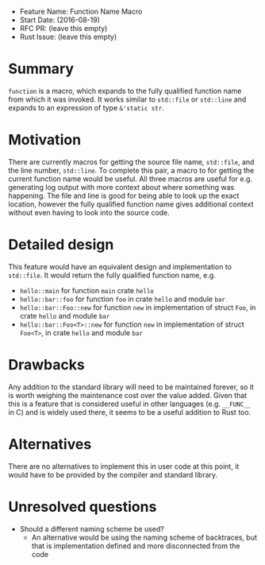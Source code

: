 - Feature Name: Function Name Macro
- Start Date: (2016-08-19)
- RFC PR: (leave this empty)
- Rust Issue: (leave this empty)

# Summary
[summary]: #summary

`function` is a macro, which expands to the fully qualified function name from which
it was invoked. It works similar to `std::file` or `std::line` and expands to
an expression of type `&'static str`.

# Motivation
[motivation]: #motivation

There are currently macros for getting the source file name, `std::file`, and
the line number, `std::line`. To complete this pair, a macro to for getting
the current function name would be useful. All three macros are useful for
e.g. generating log output with more context about where something was
happening. The file and line is good for being able to look up the exact
location, however the fully qualified function name gives additional context
without even having to look into the source code.

# Detailed design
[design]: #detailed-design

This feature would have an equivalent design and implementation to
`std::file`. It would return the fully qualified function name, e.g.

 - `hello::main` for function `main` crate `hello`
 - `hello::bar::foo` for function `foo` in crate `hello` and module `bar`
 - `hello::bar::Foo::new` for function `new` in implementation of struct
   `Foo`, in crate `hello` and module `bar`
 - `hello::bar::Foo<T>::new` for function `new` in implementation of struct
   `Foo<T>`, in crate `hello` and module `bar`

# Drawbacks
[drawbacks]: #drawbacks

Any addition to the standard library will need to be maintained forever, so it
is worth weighing the maintenance cost over the value added. Given that this
is a feature that is considered useful in other languages (e.g. `__FUNC__` in
C) and is widely used there, it seems to be a useful addition to Rust too.

# Alternatives
[alternatives]: #alternatives

There are no alternatives to implement this in user code at this point, it
would have to be provided by the compiler and standard library.

# Unresolved questions
[unresolved]: #unresolved-questions

 - Should a different naming scheme be used?
   - An alternative would be using the naming scheme of backtraces, but
     that is implementation defined and more disconnected from the code
